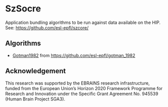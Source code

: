 # SzSocre

Application bundling algorithms to be run against data available on the HIP. See: <https://github.com/esl-epfl/szcore/>

## Algorithms

- [Gotman1982](./gotman_1982.sh) from <https://github.com/esl-epfl/gotman_1982>

## Acknowledgement

This research was supported by the EBRAINS research infrastructure, funded from the European Union’s Horizon 2020 Framework Programme for Research and Innovation under the Specific Grant Agreement No. 945539 (Human Brain Project SGA3).
